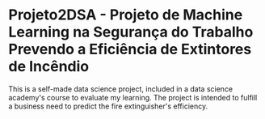 # Projeto2DSA - Projeto de Machine Learning na Segurança do Trabalho Prevendo a Eficiência de Extintores de Incêndio
This is a self-made data science project, included in a data science academy's course to evaluate my learning. The project is intended to fulfill a business need to predict the fire extinguisher's efficiency.
